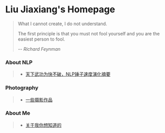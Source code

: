 # Liu Jiaxiang's Homepage

> What I cannot create, I do not understand.
>
> The first principle is that you must not fool yourself and you are the easiest person to fool.
>
> -- <cite>Richard Feynman</cite>



### About NLP

> * [天下武功为快不破，NLP锤子速度演化摘要](/quick-nlp/)

### Photography

> * [一些摄影作品](/photography)

### About Me

> * [关于我你想知道的](/about-me/)
